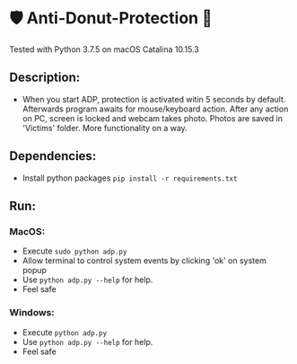 # 🛡️ Anti-Donut-Protection 🍩
Tested with Python 3.7.5 on macOS Catalina 10.15.3
## Description:
* When you start ADP, protection is activated witin 5 seconds by default. Afterwards program awaits for mouse/keyboard action. After any action on PC, screen is locked and webcam takes photo. Photos are saved in 'Victims' folder. More functionality on a way.
## Dependencies:
* Install python packages `pip install -r requirements.txt`
## Run:
### MacOS:
* Execute `sudo python adp.py`
* Allow terminal to control system events by clicking 'ok' on system popup
* Use `python adp.py --help` for help.
* Feel safe
### Windows:
* Execute `python adp.py`
* Use `python adp.py --help` for help.
* Feel safe
